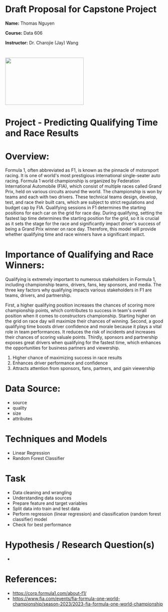 # Draft Proposal for Capstone Project

**Name:** Thomas Nguyen 

**Course:** Data 606 

**Instructor:** Dr. Charojie (Jay) Wang


# <img src="https://logodownload.org/wp-content/uploads/2016/11/formula-1-logo-5-2.png" width="250" height="150"> 

# Project - Predicting Qualifying Time and Race Results 

# Overview: 
Formula 1, often abbreviated as F1, is known as the pinnacle of motorsport racing. It is one of world's most prestigious international single-seater auto racing. Formula 1 world championship is organized by Federation International Automobile (FIA), which consist of multiple races called Grand Prix, held on various circuits around the world. The championship is won by teams and each with two drivers. These technical teams design, develop, test, and race their built cars, which are subject to strict regulations and budget cap by FIA. Qualifying sessions in F1 determines the starting positions for each car on the grid for race day. During qualifying, setting the fastest lap time determines the starting position for the grid, so it is crucial as it sets the stage for the race and significantly impact driver's success of being a Grand Prix winner on race day. Therefore, this model will provide whether qualifying time and race winners have a significant impact. 

# Importance of Qualifying and Race Winners: 
Qualifying is extremely important to numerous stakeholders in Formula 1, including championship teams, drivers, fans, key sponsors, and media. The three key factors why qualifying impacts various stakeholders in F1 are teams, drivers, and partnership. 

First, a higher qualifying position increases the chances of scoring more championship points, which contributes to success in team's overall position when it comes to constructors championship. Starting higher on the grid on race day will maximize their chances of winning. Second, a good qualifying time boosts driver confidence and morale because it plays a vital role in team performances. It reduces the risk of incidents and increases their chances of scoring valuale points. Thirdly, sponsors and partnership exposes great drivers when qualifying for the fastest time, which enhances the opportunities for business partners and viewership. 
1. Higher chance of maximizing success in race results 
2. Enhances driver performance and confidence 
3. Attracts attention from sponsors, fans, partners, and gain viewership 

# Data Source: 
- source
- quality 
- size 
- attributes

#  Techniques and Models 
- Linear Regression 
- Random Forest Classifier 

# Task 
- Data cleaning and wrangling 
- Understanding data sources 
- Prepare feature and target variables
- Split data into train and test data 
- Perform regression (linear regression) and classification (random forest classifier) model 
- Check for best performance

# Hypothesis / Research Question(s) 
- 



# References: 
- https://corp.formula1.com/about-f1/
- https://www.fia.com/events/fia-formula-one-world-championship/season-2023/2023-fia-formula-one-world-championship
